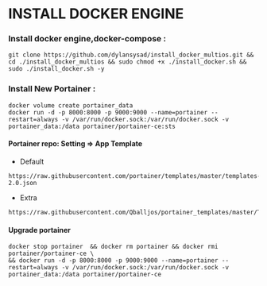 
# INSTALL DOCKER ENGINE

### Install docker engine,docker-compose :
```
git clone https://github.com/dylansysad/install_docker_multios.git && cd ./install_docker_multios && sudo chmod +x ./install_docker.sh && sudo ./install_docker.sh -y
```

### Install New Portainer :
```
docker volume create portainer_data
docker run -d -p 8000:8000 -p 9000:9000 --name=portainer --restart=always -v /var/run/docker.sock:/var/run/docker.sock -v portainer_data:/data portainer/portainer-ce:sts
```

#### Portainer repo: Setting => App Template
- Default
```
https://raw.githubusercontent.com/portainer/templates/master/templates-2.0.json
```

- Extra
```
https://raw.githubusercontent.com/Qballjos/portainer_templates/master/Template/template.json
```

#### Upgrade portainer
```
docker stop portainer  && docker rm portainer && docker rmi portainer/portainer-ce \
&& docker run -d -p 8000:8000 -p 9000:9000 --name=portainer --restart=always -v /var/run/docker.sock:/var/run/docker.sock -v portainer_data:/data portainer/portainer-ce
```
